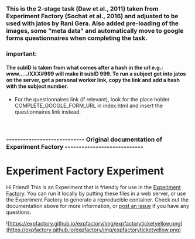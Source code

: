 ### This is the 2-stage task (Daw et al., 2011) taken from Experiment Factory (Sochat et al., 2016) and adjusted to be used with jatos by Rani Gera. Also added pre-loading of the images, some "meta data" and automatically move to google forms questionnaires when completing the task. 
### important:
#### The subID is taken from what comes after a hash in the url e.g.: www...../XXX#999 will make it subID 999. To run a subject get into jatos on the server, get a personal worker link, copy the link and add a hash with the subject number.

 * For the questionnaires link (if relevant), look for the place holder COMPLETE_GOOGLE_FORM_URL in index.html and insert the questionnaires link instead.
<br/><br/><br/>

### ---------------------------- Original documentation of Experiment Factory ----------------------------


# Experiment Factory Experiment

Hi Friend! This is an Experiment that is friendly for use in the [Experiment Factory](https://expfactory.github.io/expfactory). You can run it locally by putting these files in a web server, or use the Experiment Factory to generate a reproducible container. Check out the documentation above for more information, or [post an issue](https://www.github.com/expfactory/expfactory/issues) if you have any questions.

![https://expfactory.github.io/expfactory/img/expfactoryticketyellow.png](https://expfactory.github.io/expfactory/img/expfactoryticketyellow.png)
